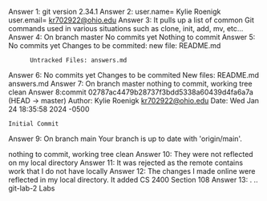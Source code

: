 Answer 1: git version 2.34.1
Answer 2: user.name= Kylie Roenigk
          user.email= kr702922@ohio.edu
Answer 3: It pulls up a list of common Git commands used in various situations such as clone, init, add, mv, etc...
Answer 4: On branch master 
          No commits yet
          Nothing to commit
Answer 5: No commits yet
          Changes to be commited: new file: README.md

          Untracked Files: answers.md
Answer 6: No commits yet
          Changes to be commited New files: README.md answers.md
Answer 7: On branch master
          nothing to commit, working tree clean
Answer 8:commit 02787ac4479b28737f3bdd5338a60439d4fa6a7a (HEAD -> master)
Author: Kylie Roenigk <kr702922@ohio.edu>
Date:   Wed Jan 24 18:35:58 2024 -0500

    Initial Commit
Answer 9: On branch main
Your branch is up to date with 'origin/main'.

nothing to commit, working tree clean
Answer 10: They were not reflected on my local directory
Answer 11: It was rejected as the remote contains work that I do not have locally
Answer 12: The changes I made online were reflected in my local directory. It added CS 2400 Section 108
Answer 13:  .  ..  git-lab-2  Labs
